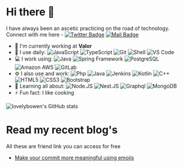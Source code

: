 # Hi there 👋

I have always been an ascetic practicing on the road of technology. Connect with me here -
[![Twitter Badge](https://img.shields.io/badge/-moshfiqrony-blue?style=plastic&logo=Twitter&logoColor=white&link=https://twitter.com/moshfiqrony/)](https://twitter.com/moshfiqrony/)
[![Mail Badge](https://img.shields.io/badge/-lovelybowen@163.com-c14438?style=plastic&logo=Mail&logoColor=white&link=mailto:lovelybowen@163.com)](mailto:lovelybowen@163.com)


- 🏢 I'm currently working at **Valor**
- 🚀 I use daily:
  ![JavaScript](https://img.shields.io/badge/-JavaScript-black?style=plastic&logo=javascript)
  ![TypeScript](https://img.shields.io/badge/-TypeScript-8fcfd1?style=plastic&logo=TypeScript)
  ![Git](https://img.shields.io/badge/-Git-black?style=plastic&logo=git)
  ![Shell](https://img.shields.io/badge/-Shell-blasck?style=plastic&logo=Shell)
  ![VS Code](https://img.shields.io/badge/-VS%20Code-007ACC?style=plastic&logo=visual-studio-code)
- 💻 I work using:
  ![Java](https://img.shields.io/badge/-Java-3b2e5a?style=plastic&logo=java)
  ![Spring Framework](https://img.shields.io/badge/-Spring-092E20?style=plastic&logo=Spring)
  ![PostgreSQL](https://img.shields.io/badge/-PostgreSQL-336791?style=plastic&logo=postgresql)
  ![Amazon AWS](https://img.shields.io/badge/Amazon%20AWS-232F3E?style=plastic&logo=amazon-aws)
  ![GitLab](https://img.shields.io/badge/-GitLab-FCA121?style=plastic&logo=gitlab)
- ⚙️ I also use and work: ![Php](https://img.shields.io/badge/-php-394989?style=plastic&logo=php) ![Java](https://img.shields.io/badge/-java-3f4441?style=plastic&logo=java) ![Jenkins](https://img.shields.io/badge/-Jenkins-black?style=plastic&logo=Jenkins) ![Kotlin](https://img.shields.io/badge/-kotlin-006a71?style=plastic&logo=kotlin) ![C++](https://img.shields.io/badge/-C++-00599C?style=plastic&logo=c)
  ![HTML5](https://img.shields.io/badge/-HTML5-E34F26?style=plastic&logo=html5&logoColor=white)
  ![CSS3](https://img.shields.io/badge/-CSS3-1572B6?style=plastic&logo=css3)
  ![Bootstrap](https://img.shields.io/badge/-Bootstrap-563D7C?style=plastic&logo=bootstrap)
- 🌱 Learning all about:
  ![Node.JS](https://img.shields.io/badge/-Node.JS-black?style=plastic&logo=Node.js) ![Nest.JS](https://img.shields.io/badge/-Nest.JS-c7b198?style=plastic&logo=Nest.JS) ![Graphql](https://img.shields.io/badge/-Graphql-E10098?style=plastic&logo=Graphql)
  ![MongoDB](https://img.shields.io/badge/-MongoDB-black?style=plastic&logo=mongodb)
- ⚡️ Fun fact: I like cooking

![lovelybowen's GitHub stats](https://github-readme-stats.vercel.app/api?username=lovelybowen)


# Read my recent blog's
All these are friend link you can access for free

- [Make your commit more meaningful using emojis](https://medium.com/@moshfiqrony/make-your-commit-more-meaningful-using-emojis-7dbf553293e8?source=friends_link&sk=28cd4c9b6e08e3fb9b1c6723cb4ef7ff)
